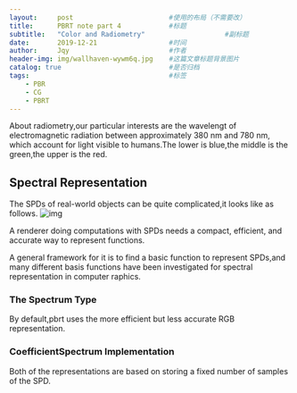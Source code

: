 ```yaml
---
layout:     post   				        #使用的布局（不需要改）
title:      PBRT note part 4	        #标题 
subtitle:   "Color and Radiometry"                    #副标题
date:       2019-12-21 				    #时间
author:     Jqy					        #作者
header-img: img/wallhaven-wywm6q.jpg	#这篇文章标题背景图片
catalog: true 						    #是否归档
tags:								    #标签
    - PBR
    - CG
    - PBRT
---
```


About radiometry,our particular interests are the wavelengt of electromagnetic radiation between approximately 380 nm and 780 nm, which account for light visible to humans.The  lower is blue,the middle is the green,the upper is the red.

## Spectral Representation

The SPDs of real-world objects can be quite complicated,it looks like as follows.
![img](https://learning.oreilly.com/library/view/physically-based-rendering/9780128007099/images/B9780128006450500051/f05-01-9780128006450.jpg)

A renderer doing computations with SPDs needs a compact, efficient, and accurate way to represent functions.

A general framework for it is to find a basic function to represent SPDs,and many different basis functions have been investigated for spectral representation in computer raphics.

### The Spectrum Type
By default,pbrt uses the more efficient but less accurate RGB representation.

### CoefficientSpectrum Implementation
Both of the representations are based on storing a fixed number of samples of the SPD.